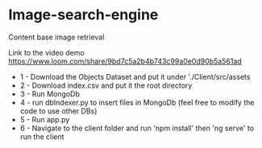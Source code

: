 # Image-search-engine
Content base image retrieval 

Link to the video demo https://www.loom.com/share/9bd7c5a2b4b743c99a0e0d90b5a561ad

* 1 - Download the Objects Dataset and put it under './Client/src/assets
* 2 - Download index.csv and put it the root directory
* 3 - Run MongoDb 
* 4 - run dbIndexer.py to insert files in MongoDb (feel free to modify the code to use other DBs)
* 5 - Run app.py
* 6 - Navigate to the client folder and run 'npm install' then 'ng serve' to run the client